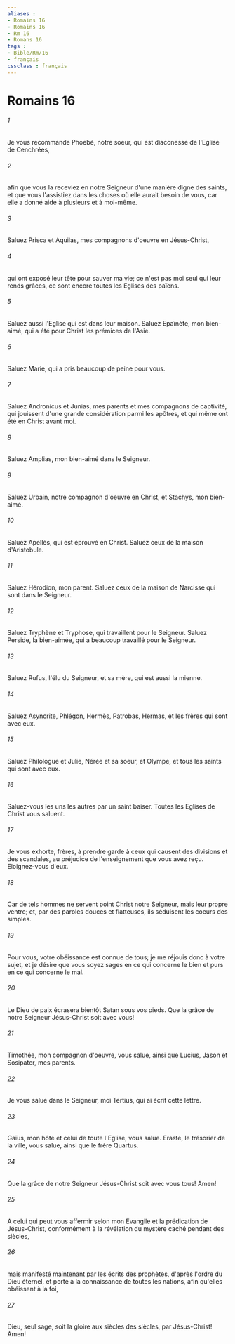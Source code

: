 ```yaml
---
aliases : 
- Romains 16
- Romains 16
- Rm 16
- Romans 16
tags : 
- Bible/Rm/16
- français
cssclass : français
---
```


# Romains 16

###### 1
Je vous recommande Phoebé, notre soeur, qui est diaconesse de l'Eglise de Cenchrées,
###### 2
afin que vous la receviez en notre Seigneur d'une manière digne des saints, et que vous l'assistiez dans les choses où elle aurait besoin de vous, car elle a donné aide à plusieurs et à moi-même.
###### 3
Saluez Prisca et Aquilas, mes compagnons d'oeuvre en Jésus-Christ,
###### 4
qui ont exposé leur tête pour sauver ma vie; ce n'est pas moi seul qui leur rends grâces, ce sont encore toutes les Eglises des païens.
###### 5
Saluez aussi l'Eglise qui est dans leur maison. Saluez Epaïnète, mon bien-aimé, qui a été pour Christ les prémices de l'Asie.
###### 6
Saluez Marie, qui a pris beaucoup de peine pour vous.
###### 7
Saluez Andronicus et Junias, mes parents et mes compagnons de captivité, qui jouissent d'une grande considération parmi les apôtres, et qui même ont été en Christ avant moi.
###### 8
Saluez Amplias, mon bien-aimé dans le Seigneur.
###### 9
Saluez Urbain, notre compagnon d'oeuvre en Christ, et Stachys, mon bien-aimé.
###### 10
Saluez Apellès, qui est éprouvé en Christ. Saluez ceux de la maison d'Aristobule.
###### 11
Saluez Hérodion, mon parent. Saluez ceux de la maison de Narcisse qui sont dans le Seigneur.
###### 12
Saluez Tryphène et Tryphose, qui travaillent pour le Seigneur. Saluez Perside, la bien-aimée, qui a beaucoup travaillé pour le Seigneur.
###### 13
Saluez Rufus, l'élu du Seigneur, et sa mère, qui est aussi la mienne.
###### 14
Saluez Asyncrite, Phlégon, Hermès, Patrobas, Hermas, et les frères qui sont avec eux.
###### 15
Saluez Philologue et Julie, Nérée et sa soeur, et Olympe, et tous les saints qui sont avec eux.
###### 16
Saluez-vous les uns les autres par un saint baiser. Toutes les Eglises de Christ vous saluent.
###### 17
Je vous exhorte, frères, à prendre garde à ceux qui causent des divisions et des scandales, au préjudice de l'enseignement que vous avez reçu. Eloignez-vous d'eux.
###### 18
Car de tels hommes ne servent point Christ notre Seigneur, mais leur propre ventre; et, par des paroles douces et flatteuses, ils séduisent les coeurs des simples.
###### 19
Pour vous, votre obéissance est connue de tous; je me réjouis donc à votre sujet, et je désire que vous soyez sages en ce qui concerne le bien et purs en ce qui concerne le mal.
###### 20
Le Dieu de paix écrasera bientôt Satan sous vos pieds. Que la grâce de notre Seigneur Jésus-Christ soit avec vous!
###### 21
Timothée, mon compagnon d'oeuvre, vous salue, ainsi que Lucius, Jason et Sosipater, mes parents.
###### 22
Je vous salue dans le Seigneur, moi Tertius, qui ai écrit cette lettre.
###### 23
Gaïus, mon hôte et celui de toute l'Eglise, vous salue. Eraste, le trésorier de la ville, vous salue, ainsi que le frère Quartus.
###### 24
Que la grâce de notre Seigneur Jésus-Christ soit avec vous tous! Amen!
###### 25
A celui qui peut vous affermir selon mon Evangile et la prédication de Jésus-Christ, conformément à la révélation du mystère caché pendant des siècles,
###### 26
mais manifesté maintenant par les écrits des prophètes, d'après l'ordre du Dieu éternel, et porté à la connaissance de toutes les nations, afin qu'elles obéissent à la foi,
###### 27
Dieu, seul sage, soit la gloire aux siècles des siècles, par Jésus-Christ! Amen!

